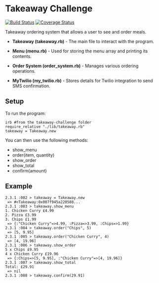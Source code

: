 # Takeaway Challenge #
[![Build Status](https://travis-ci.org/JG075/takeaway-challenge.svg?branch=master)](https://travis-ci.org/JG075/takeaway-challenge)
[![Coverage Status](https://coveralls.io/repos/github/makersacademy/takeaway-challenge/badge.svg)](https://coveralls.io/github/makersacademy/takeaway-challenge)

Takeaway ordering system that allows a user to see and order meals.

* **Takeaway (takeaway.rb)** - The main file to interact with the program.

* **Menu (menu.rb)** - Used for storing the menu array and printing its contents.

* **Order System (order_system.rb)** - Manages various ordering operations.

* **MyTwilio (my_twilio.rb)** - Stores details for Twilio integration to send SMS confirmation.

## Setup ##

To run the program:

```
irb #from the takeaway-challenge folder
require_relative "./lib/takeaway.rb"
takeaway = Takeaway.new
```

You can then use the following methods:

* show_menu
* order(item, quantity)
* show_order
* show_total
* confirm(amount)

## Example ##

```
2.3.1 :002 > takeaway = Takeaway.new
 => #<Takeaway:0x007f945a220588...
2.3.1 :003 > takeaway.show_menu
1. Chicken Curry £4.99
2. Pizza £3.99
3. Chips £1.99
 => {:"Chicken Curry"=>4.99, :Pizza=>3.99, :Chips=>1.99}
2.3.1 :004 > takeaway.order("Chips", 5)
 => [5, 9.95]
2.3.1 :005 > takeaway.order("Chicken Curry", 4)
 => [4, 19.96]
2.3.1 :006 > takeaway.show_order
5 x Chips £9.95
4 x Chicken Curry £19.96
 => {:Chips=>[5, 9.95], :"Chicken Curry"=>[4, 19.96]}
2.3.1 :007 > takeaway.show_total
Total: £29.91
 => nil
2.3.1 :008 > takeaway.confirm(29.91)
```

